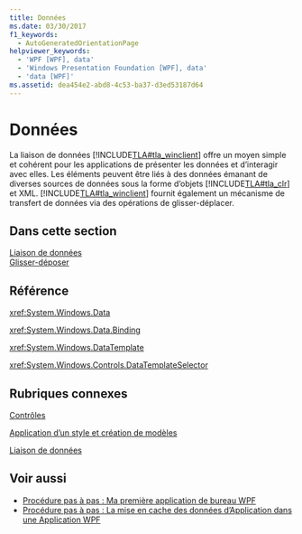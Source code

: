 ```yaml
---
title: Données
ms.date: 03/30/2017
f1_keywords:
  - AutoGeneratedOrientationPage
helpviewer_keywords:
  - 'WPF [WPF], data'
  - 'Windows Presentation Foundation [WPF], data'
  - 'data [WPF]'
ms.assetid: dea454e2-abd8-4c53-ba37-d3ed53187d64
---
```

# <a name="data"></a>Données
La liaison de données [!INCLUDE[TLA#tla_winclient](../../../../includes/tlasharptla-winclient-md.md)] offre un moyen simple et cohérent pour les applications de présenter les données et d’interagir avec elles. Les éléments peuvent être liés à des données émanant de diverses sources de données sous la forme d’objets [!INCLUDE[TLA#tla_clr](../../../../includes/tlasharptla-clr-md.md)] et XML. [!INCLUDE[TLA#tla_winclient](../../../../includes/tlasharptla-winclient-md.md)] fournit également un mécanisme de transfert de données via des opérations de glisser-déplacer.  
  
## <a name="in-this-section"></a>Dans cette section  
 [Liaison de données](data-binding-wpf.md)  
 [Glisser-déposer](../advanced/drag-and-drop.md)  
  
## <a name="reference"></a>Référence  
 <xref:System.Windows.Data>  
  
 <xref:System.Windows.Data.Binding>  
  
 <xref:System.Windows.DataTemplate>  
  
 <xref:System.Windows.Controls.DataTemplateSelector>  
  
## <a name="related-sections"></a>Rubriques connexes  
 [Contrôles](../controls/index.md)  
  
 [Application d’un style et création de modèles](../controls/styling-and-templating.md)  
  
 [Liaison de données](../advanced/optimizing-performance-data-binding.md)  
  
## <a name="see-also"></a>Voir aussi
- [Procédure pas à pas : Ma première application de bureau WPF](../getting-started/walkthrough-my-first-wpf-desktop-application.md)
- [Procédure pas à pas : La mise en cache des données d’Application dans une Application WPF](../advanced/walkthrough-caching-application-data-in-a-wpf-application.md)
